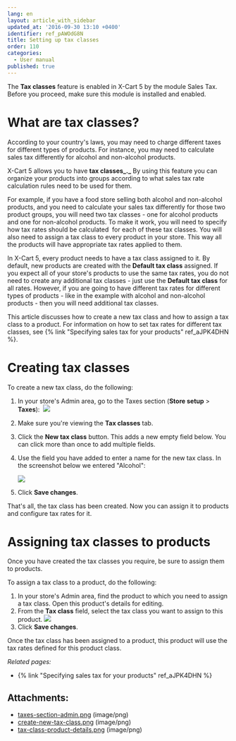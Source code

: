 ```yaml
---
lang: en
layout: article_with_sidebar
updated_at: '2016-09-30 13:10 +0400'
identifier: ref_pAWOdG8N
title: Setting up tax classes
order: 110
categories:
  - User manual
published: true
---
```


The **Tax classes** feature is enabled in X-Cart 5 by the module Sales Tax. Before you proceed, make sure this module is installed and enabled.

# What are tax classes?

According to your country's laws, you may need to charge different taxes for different types of products. For instance, you may need to calculate sales tax differently for alcohol and non-alcohol products.

X-Cart 5 allows you to have **tax classes_._** By using this feature you can organize your products into groups according to what sales tax rate calculation rules need to be used for them.

For example, if you have a food store selling both alcohol and non-alcohol products, and you need to calculate your sales tax differently for those two product groups, you will need two tax classes - one for alcohol products and one for non-alcohol products. To make it work, you will need to specify how tax rates should be calculated  for each of these tax classes. You will also need to assign a tax class to every product in your store. This way all the products will have appropriate tax rates applied to them. 

In X-Cart 5, every product needs to have a tax class assigned to it. By default, new products are created with the **Default tax class** assigned. If you expect all of your store's products to use the same tax rates, you do not need to create any additional tax classes - just use the **Default tax class** for all rates. However, if you are going to have different tax rates for different types of products - like in the example with alcohol and non-alcohol products - then you will need additional tax classes.

This article discusses how to create a new tax class and how to assign a tax class to a product. For information on how to set tax rates for different tax classes, see {% link "Specifying sales tax for your products" ref_aJPK4DHN %}.

# Creating tax classes

To create a new tax class, do the following:

1.  In your store's Admin area, go to the Taxes section (**Store setup** > **Taxes**): 
    ![]({{site.baseurl}}/attachments/6389861/6586570.png?effects=drop-shadow)
2.  Make sure you're viewing the **Tax classes** tab.
3.  Click the **New tax class** button. This adds a new empty field below. You can click more than once to add multiple fields.
4.  Use the field you have added to enter a name for the new tax class. In the screenshot below we entered "Alcohol":

    ![]({{site.baseurl}}/attachments/6389861/6586571.png?effects=drop-shadow)
5.  Click **Save changes**.

That's all, the tax class has been created. Now you can assign it to products and configure tax rates for it. 

# Assigning tax classes to products

Once you have created the tax classes you require, be sure to assign them to products.

To assign a tax class to a product, do the following:

1.  In your store's Admin area, find the product to which you need to assign a tax class. Open this product's details for editing.
2.  From the **Tax class** field, select the tax class you want to assign to this product.
    ![]({{site.baseurl}}/attachments/6389861/6586572.png?effects=drop-shadow)
3.  Click **Save changes**.

Once the tax class has been assigned to a product, this product will use the tax rates defined for this product class.

_Related pages:_

*   {% link "Specifying sales tax for your products" ref_aJPK4DHN %}

## Attachments:

* [taxes-section-admin.png]({{site.baseurl}}/attachments/6389861/6586570.png) (image/png)
* [create-new-tax-class.png]({{site.baseurl}}/attachments/6389861/6586571.png) (image/png)
* [tax-class-product-details.png]({{site.baseurl}}/attachments/6389861/6586572.png) (image/png)
